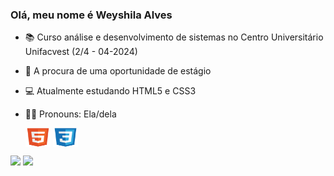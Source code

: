 ### Olá, meu nome é Weyshila Alves


- 📚 Curso análise e desenvolvimento de sistemas no Centro Universitário Unifacvest (2/4 - 04-2024) 
- 🧐 A procura de uma oportunidade de estágio
- 💻 Atualmente estudando HTML5 e CSS3
- 👩🏻 Pronouns: Ela/dela

  <img align="center" alt="Rafa-HTML" height="30" width="40" src="https://raw.githubusercontent.com/devicons/devicon/master/icons/html5/html5-original.svg">
  <img align="center" alt="Rafa-CSS" height="30" width="40" src="https://raw.githubusercontent.com/devicons/devicon/master/icons/css3/css3-original.svg">
  
<div>
<a href="https://www.instagram.com/alwsehyi/" target="_blank"><img src="https://img.shields.io/badge/-Instagram-%23E4405F?style=for-the-badge&logo=instagram&logoColor=white" target="_blank"></a>  
<a href = "https://outlook.live.com/mail/0/"><img src="https://img.shields.io/badge/Microsoft_Outlook-0078D4?style=for-the-badge&logo=microsoft-outlook&logoColor=white" target="_blank"></a>
</div>
